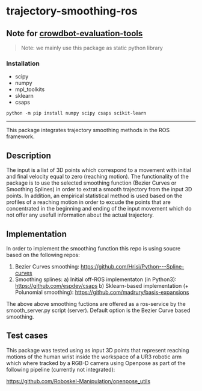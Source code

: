 # trajectory-smoothing-ros

## Note for [crowdbot-evaluation-tools](https://github.com/epfl-lasa/crowdbot-evaluation-tools)

> Note: we mainly use this package as static python library

### Installation

- scipy
- numpy
- mpl_toolkits
- sklearn
- csaps

```shell
python -m pip install numpy scipy csaps scikit-learn
```

---

This package integrates trajectory smoothing methods in the ROS framework.

## Description

The input is a list of 3D points which correspond to a movement with initial and final velocity equal to zero (reaching motion).
The functionality of the package is to use the selected smoothing function (Bezier Curves or Smoothing Splines) in order
to extrat a smooth trajectory from the input 3D points. In addition, an empirical statistical method is used based on the
profiles of a reaching motion in order to excude the points that are concentrated in the beginning and ending of the input movement
which do not offer any usefull information about the actual trajectory.

## Implementation

In order to implement the smoothing function this repo is using soucre based on the following repos:
1) Bezier Curves smoothing: https://github.com/Hrisi/Python---Spline-curves
2) Smoothing splines: a) Initial off-ROS implementaton (in Python3): https://github.com/espdev/csaps
                      b) Sklearn-based implementation (+ Polunomial smoothing): https://github.com/madrury/basis-expansions

The above above smoothing fuctions are offered as a ros-service by the smooth_server.py script (server). Default option is the
Bezier Curve based smoothing.

## Test cases

This package was tested using as input 3D points that represent reaching motions of the human wrist inside the workspace of a UR3
robotic arm which where tracked by a RGB-D camera using Openpose as part of the following pipeline (currently not integrated):

https://github.com/Roboskel-Manipulation/openpose_utils

